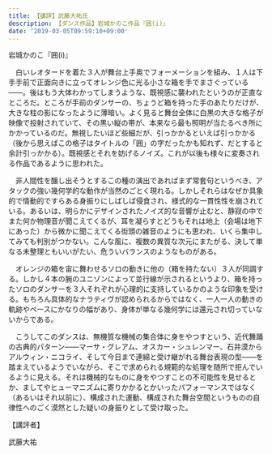 ```yaml
---
title: 【講評】武藤大祐氏
description: 【ダンス作品】岩城かのこ作品『囲(i)』
date: '2019-03-05T09:59:10+09:00'
---
```

岩城かのこ『囲(i)』

　白いレオタードを着た３人が舞台上手奥でフォーメーションを組み、１人は下手手前で正面向きに立ってオレンジ色に光る小さな箱を手でまさぐっている――。後はもう大体わかってしまうような、既視感に襲われたというのが正直なところだ。ところが手前のダンサーの、ちょうど箱を持った手のあたりだけが、大きな柱の影になったように薄暗い。よく見ると舞台全体に白黒の大きな格子が映像で投射されていて、その黒い縦の帯が、本来なら最も照明が当たるべき所にかかっているのだ。無視したいほど些細だが、引っかかるといえば引っかかる（後から思えばこの格子はタイトルの「囲」の字だったかも知れず、だとすると余計引っかかる）。既視感とそれを妨げるノイズ。これが以後も様々に変奏される作品であるように思われた。

　非人間性を醸し出そうとするこの種の演出であればまず常套句というべき、アタックの強い幾何学的な動作が当然のごとく現れる。しかしそれらはなぜか具象的で情動的ですらある身振りにしばしば侵食され、様式的な一貫性性を崩されている。あるいは、明らかにデザインされたノイズ的な音響が止むと、静寂の中でまた何か物理音が聞こえてくるが、耳を凝らすとどうもそれは地上（会場は地下にあった）から微かに聞こえてくる街頭の雑音のようにも思われ、いくら集中してみても判別がつかない。こんな風に、複数の異質な次元にまたがる、決して単なる未整理ともいいがたい、危ういバランスのようなものがある。

　オレンジの箱を宙に舞わせるソロの動きに他の（箱を持たない）３人が同調する。しかし４本の腕のユニゾンによって並行線が示されるというより、箱を持ったソロのダンサーを３人それぞれが心理的に支持しているかのような印象を受ける。もちろん具体的なナラティヴが認められるからではなく、一人一人の動きの軌跡やペースにかなりの幅があり、身体が単なる幾何学には還元され切っていないからである。

　こうしてこのダンスは、無機質な機械の集合体に身をやつすという、近代舞踊の古典的パターン――マーサ・グレアム、オスカー・シュレンマー、石井漠からアルウィン・ニコライ、そして今日まで連綿と受け継がれる舞台表現の型――を踏まえているようでいながら、そこで求められる規範的な処理を随所で拒んでいるように見える。それは機械的なものに身をやつすことの不可能性を見せるとか、ましてやヒューマニズムに寄りかかるとかいったパフォーマンスではなく（あるいはそれ以前に）、構成された運動、構成された舞台空間というものの自律性へのごく漠然とした疑いの身振りとして受け取った。



【講評者】

武藤大祐
